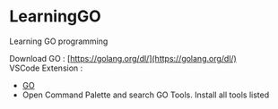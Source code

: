 # LearningGO
Learning GO programming
  
Download GO : [https://golang.org/dl/](https://golang.org/dl/)  
VSCode Extension : 
- [GO](golang.go)
- Open Command Palette and search GO Tools. Install all tools listed